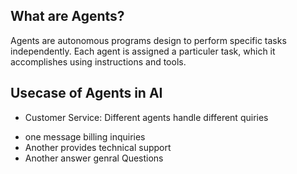 ## What are Agents?

Agents are autonomous programs design to perform specific tasks independently. Each agent is assigned a particuler task, which it accomplishes using instructions and tools.

## Usecase of Agents in AI

* Customer Service: Different agents handle different quiries
- one message billing inquiries
- Another provides technical support
- Another answer genral Questions



